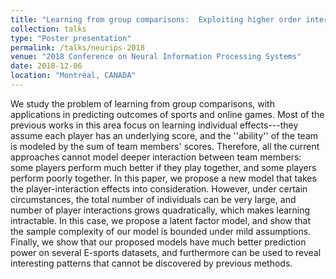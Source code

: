 ```yaml
---
title: "Learning from group comparisons:  Exploiting higher order interactions"
collection: talks
type: "Poster presentation"
permalink: /talks/neurips-2018
venue: "2018 Conference on Neural Information Processing Systems"
date: 2018-12-06
location: "Montréal, CANADA"
---
```


We study the problem of learning from group comparisons, with applications in predicting outcomes of sports and online games. Most of the previous works in this area focus on learning individual effects---they assume each player has an underlying score, and the ''ability'' of the team is modeled by the sum of team members' scores. Therefore, all the current approaches cannot model deeper interaction between team members: some players perform much better if they play together, and some players perform poorly together. In this paper, we propose a new model that takes the player-interaction effects into consideration. However, under certain circumstances, the total number of individuals can be very large, and number of player interactions grows quadratically, which makes learning intractable. In this case, we propose a latent factor model, and show that the sample complexity of our model is bounded under mild assumptions. Finally, we show that our proposed models have much better prediction power on several E-sports datasets, and furthermore can be used to reveal interesting patterns that cannot be discovered by previous methods.
